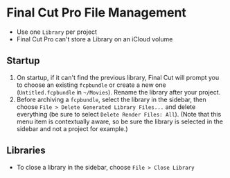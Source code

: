 # Final Cut Pro File Management

- Use one `Library` per project
- Final Cut Pro can't store a Library on an iCloud volume

## Startup

1. On startup, if it can't find the previous library, Final Cut will prompt you to choose an existing `fcpbundle` or create a new one (`Untitled.fcpbundle` in `~/Movies`). Rename the library after your project.
2. Before archiving a `fcpbundle`, select the library in the sidebar, then choose `File > Delete Generated Library Files...` and delete everything (be sure to select `Delete Render Files: All`). (Note that this menu item is contextually aware, so be sure the library is selected in the sidebar and not a project for example.)

## Libraries

- To close a library in the sidebar, choose `File > Close Library`
